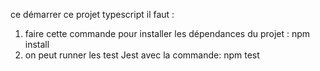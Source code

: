 ce démarrer ce projet typescript il faut :
1. faire cette commande pour installer les dépendances du projet : npm install
2. on peut runner les test Jest avec la commande: npm test
